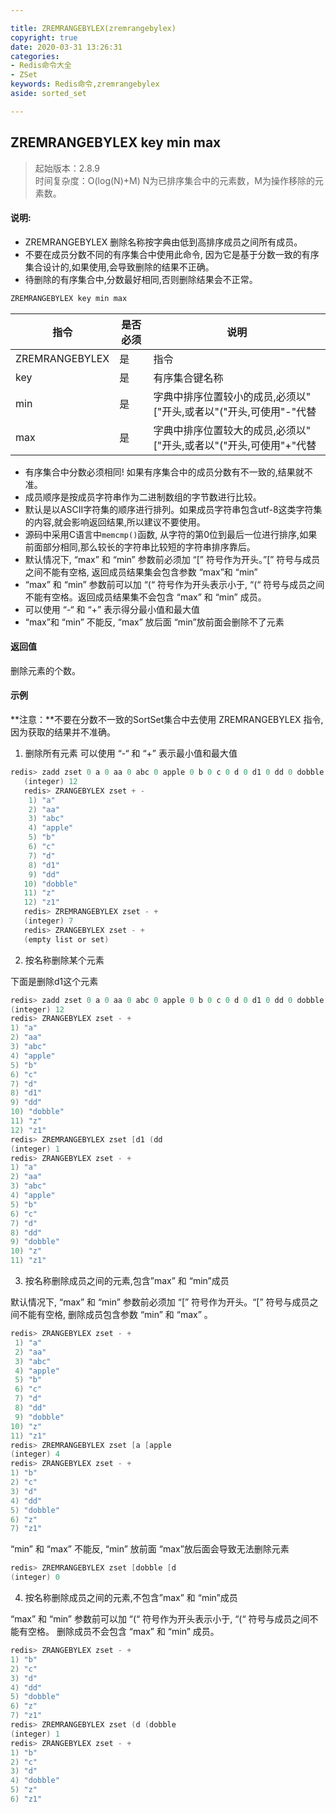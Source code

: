 ```yaml
---

title: ZREMRANGEBYLEX(zremrangebylex)
copyright: true
date: 2020-03-31 13:26:31
categories: 
- Redis命令大全
- ZSet
keywords: Redis命令,zremrangebylex
aside: sorted_set

---
```

## ZREMRANGEBYLEX key min max 
>起始版本：2.8.9<br/>时间复杂度：O(log(N)+M) N为已排序集合中的元素数，M为操作移除的元素数。


#### 说明:
* ZREMRANGEBYLEX 删除名称按字典由低到高排序成员之间所有成员。
* 不要在成员分数不同的有序集合中使用此命令, 因为它是基于分数一致的有序集合设计的,如果使用,会导致删除的结果不正确。
* 待删除的有序集合中,分数最好相同,否则删除结果会不正常。

```c
ZREMRANGEBYLEX key min max
```

| 指令           | 是否必须 | 说明                                                         |
| -------------- | -------- | ------------------------------------------------------------ |
| ZREMRANGEBYLEX | 是       | 指令                                                         |
| key            | 是       | 有序集合键名称                                               |
| min            | 是       | 字典中排序位置较小的成员,必须以"["开头,或者以"("开头,可使用"-"代替 |
| max            | 是       | 字典中排序位置较大的成员,必须以"["开头,或者以"("开头,可使用"+"代替 |

- 有序集合中分数必须相同! 如果有序集合中的成员分数有不一致的,结果就不准。
- 成员顺序是按成员字符串作为二进制数组的字节数进行比较。
- 默认是以ASCII字符集的顺序进行排列。如果成员字符串包含utf-8这类字符集的内容,就会影响返回结果,所以建议不要使用。
- 源码中采用C语言中` memcmp() `函数, 从字符的第0位到最后一位进行排序,如果前面部分相同,那么较长的字符串比较短的字符串排序靠后。
- 默认情况下, “max” 和 “min” 参数前必须加 “[” 符号作为开头。”[” 符号与成员之间不能有空格, 返回成员结果集会包含参数 “max”和 “min”
- “max” 和 “min” 参数前可以加 “(“ 符号作为开头表示小于, “(“ 符号与成员之间不能有空格。返回成员结果集不会包含 “max” 和 “min” 成员。
- 可以使用 “-“ 和 “+” 表示得分最小值和最大值
- “max”和 “min” 不能反, “max” 放后面 “min”放前面会删除不了元素

#### 返回值

删除元素的个数。
#### 示例
**注意：**不要在分数不一致的SortSet集合中去使用 ZREMRANGEBYLEX 指令,因为获取的结果并不准确。

1. 删除所有元素
可以使用 “-“ 和 “+” 表示最小值和最大值
```c
redis> zadd zset 0 a 0 aa 0 abc 0 apple 0 b 0 c 0 d 0 d1 0 dd 0 dobble 0 z 0 z1
   (integer) 12
   redis> ZRANGEBYLEX zset + -
    1) "a"
    2) "aa"
    3) "abc"
    4) "apple"
    5) "b"
    6) "c"
    7) "d"
    8) "d1"
    9) "dd"
   10) "dobble"
   11) "z"
   12) "z1"
   redis> ZREMRANGEBYLEX zset - +
   (integer) 7
   redis> ZRANGEBYLEX zset - +
   (empty list or set)
```
2. 按名称删除某个元素

下面是删除d1这个元素
```c
redis> zadd zset 0 a 0 aa 0 abc 0 apple 0 b 0 c 0 d 0 d1 0 dd 0 dobble 0 z 0 z1
(integer) 12
redis> ZRANGEBYLEX zset - +
1) "a"
2) "aa"
3) "abc"
4) "apple"
5) "b"
6) "c"
7) "d"
8) "d1"
9) "dd"
10) "dobble"
11) "z"
12) "z1"
redis> ZREMRANGEBYLEX zset [d1 (dd
(integer) 1
redis> ZRANGEBYLEX zset - +
1) "a"
2) "aa"
3) "abc"
4) "apple"
5) "b"
6) "c"
7) "d"
8) "dd"
9) "dobble"
10) "z"
11) "z1"
```
3. 按名称删除成员之间的元素,包含”max” 和 “min”成员

默认情况下, “max” 和 “min” 参数前必须加 “[” 符号作为开头。“[” 符号与成员之间不能有空格, 删除成员包含参数 “min” 和 “max” 。
```c
redis> ZRANGEBYLEX zset - +
 1) "a"
 2) "aa"
 3) "abc"
 4) "apple"
 5) "b"
 6) "c"
 7) "d"
 8) "dd"
 9) "dobble"
10) "z"
11) "z1"
redis> ZREMRANGEBYLEX zset [a [apple
(integer) 4
redis> ZRANGEBYLEX zset - +
1) "b"
2) "c"
3) "d"
4) "dd"
5) "dobble"
6) "z"
7) "z1"
```
“min” 和 “max” 不能反, “min” 放前面 “max”放后面会导致无法删除元素
```c
redis> ZREMRANGEBYLEX zset [dobble [d
(integer) 0
```
4. 按名称删除成员之间的元素,不包含”max” 和 “min”成员

“max” 和 “min” 参数前可以加 “(“ 符号作为开头表示小于, “(“ 符号与成员之间不能有空格。
删除成员不会包含 “max” 和 “min” 成员。
```c
redis> ZRANGEBYLEX zset - +
1) "b"
2) "c"
3) "d"
4) "dd"
5) "dobble"
6) "z"
7) "z1"     
redis> ZREMRANGEBYLEX zset (d (dobble
(integer) 1
redis> ZRANGEBYLEX zset - +
1) "b"
2) "c"
3) "d"
4) "dobble"
5) "z"
6) "z1"
```